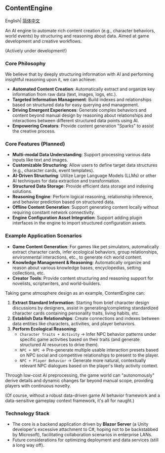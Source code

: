## ContentEngine

English| [简体中文](./README.zh-CN.md)

An AI engine to automate rich content creation (e.g., character behaviors, world events) by structuring and reasoning about data. Aimed at game development and creative workflows.

(Actively under development!)

### Core Philosophy

We believe that by deeply structuring information with AI and performing insightful reasoning upon it, we can achieve:

*   **Automated Content Creation**: Automatically extract and organize key information from raw data (text, images, logs, etc.).
*   **Targeted Information Management**: Build indexes and relationships based on structured data for easy querying and management.
*   **Driving Emergent Experiences**: Generate complex behaviors and content beyond manual design by reasoning about relationships and interactions between different structured data points using AI.
*   **Empowering Creators**: Provide content generation "Sparks" to assist the creative process.

### Core Features (Planned)

*   **Multi-modal Data Understanding**: Support processing various data inputs like text and images.
*   **Customizable Structuring**: Allow users to define target data structures (e.g., character cards, event templates).
*   **AI-Driven Structuring**: Utilize Large Language Models (LLMs) or other AI techniques for data extraction and transformation.
*   **Structured Data Storage**: Provide efficient data storage and indexing solutions.
*   **Reasoning Engine**: Perform logical reasoning, relationship inference, and behavior prediction based on structured data.
*   **Offline Content Generation**: Support generating content locally without requiring constant network connectivity.
*   **Engine Configuration Asset Integration**: Support adding plugin interfaces in the engine to import structured configuration assets.

### Example Application Scenarios

*   **Game Content Generation**: For games like pet simulators, automatically extract character cards, infer ecological behaviors, group relationships, environmental interactions, etc., to generate rich world content.
*   **Knowledge Management & Reasoning**: Automatically organize and reason about various knowledge bases, encyclopedias, setting collections, etc.
*   **Creator Tools**: Provide content structuring and reasoning support for novelists, scriptwriters, and world-builders.

Taking game atmosphere design as an example, ContentEngine can:

1.  **Extract Standard Information**: Starting from brief character design discussions by designers, assist in generating/completing standardized character cards containing personality traits, living habits, etc.
2.  **Establish Data Relationships**: Create connections and indexes between data entities like characters, activities, and player behaviors.
3.  **Perform Ecological Reasoning**:
    *   `Character Traits + Activity` -> Infer NPC behavior patterns under specific game activities based on their traits (and generate structured AI resources to drive them).
    *   `NPC + NPC` -> Pre-generate multiple usable interaction presets based on NPC social and competitive relationships to present to the player.
    *   `NPC + Player Behavior` -> Generate more natural, contextually relevant NPC dialogues based on the player's likely activity context.

Through low-cost AI preprocessing, the game world can "autonomously" derive details and dynamic changes far beyond manual scope, providing players with continuous novelty.

(Of course, without a robust data-driven game AI behavior framework and a data-sensitive gameplay context framework, it's all for naught.)

### Technology Stack

*   The core is a backend application driven by **Blazor Server** (a Unity developer's excessive attachment to C#, hoping not to be backstabbed by Microsoft), facilitating collaboration scenarios in enterprise LANs.
*   Future considerations for optimizing deployment and data services (still a long way off).
